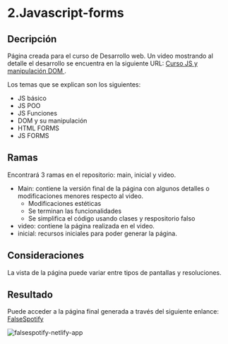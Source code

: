 # 2.Javascript-forms

## Decripción
Página creada para el curso de Desarrollo web. Un video mostrando al detalle el desarrollo se encuentra en la siguiente URL: 
<a href='https://youtu.be/gQNaI3f8UbU'> Curso JS y manipulación DOM </a>.

Los temas que se explican son los siguientes:
- JS básico
- JS POO
- JS Funciones
- DOM y su manipulación
- HTML FORMS
- JS FORMS

## Ramas
Encontrará 3 ramas en el repositorio: main, inicial y video.
- Main: contiene la versión final de la página con algunos detalles o modificaciones menores respecto al video.
  -  Modificaciones estéticas
  -  Se terminan las funcionalidades
  -  Se simplifica el código usando clases y respositorio falso
- video: contiene la página realizada en el video.
- inicial: recursos iniciales para poder generar la página.

## Consideraciones
La vista de la página puede variar entre tipos de pantallas y resoluciones. 

## Resultado
Puede acceder a la página final generada a través del siguiente enlance: <a href='https://falsespotify.netlify.app/'>FalseSpotify</a>

![falsespotify-netlify-app](https://github.com/user-attachments/assets/abec9d7f-aa6f-4e70-a2a5-437b80856330)
